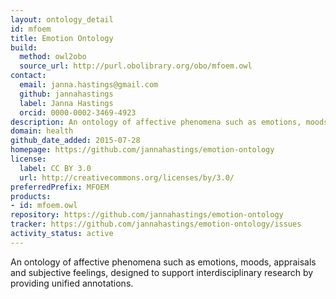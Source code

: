 ```yaml
---
layout: ontology_detail
id: mfoem
title: Emotion Ontology
build:
  method: owl2obo
  source_url: http://purl.obolibrary.org/obo/mfoem.owl
contact:
  email: janna.hastings@gmail.com
  github: jannahastings
  label: Janna Hastings
  orcid: 0000-0002-3469-4923
description: An ontology of affective phenomena such as emotions, moods, appraisals and subjective feelings.
domain: health
github_date_added: 2015-07-28
homepage: https://github.com/jannahastings/emotion-ontology
license:
  label: CC BY 3.0
  url: http://creativecommons.org/licenses/by/3.0/
preferredPrefix: MFOEM
products:
- id: mfoem.owl
repository: https://github.com/jannahastings/emotion-ontology
tracker: https://github.com/jannahastings/emotion-ontology/issues
activity_status: active
---
```


An ontology of affective phenomena such as emotions, moods, appraisals and subjective feelings, designed to support interdisciplinary research by providing unified annotations.
